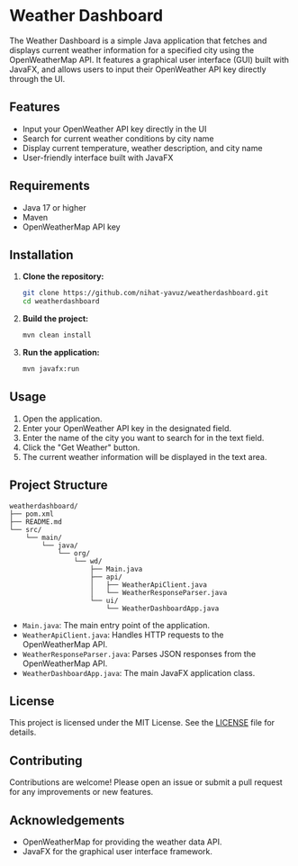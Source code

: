 # Weather Dashboard

The Weather Dashboard is a simple Java application that fetches and displays current weather information for a specified city using the OpenWeatherMap API. It features a graphical user interface (GUI) built with JavaFX, and allows users to input their OpenWeather API key directly through the UI.

## Features

- Input your OpenWeather API key directly in the UI
- Search for current weather conditions by city name
- Display current temperature, weather description, and city name
- User-friendly interface built with JavaFX

## Requirements

- Java 17 or higher
- Maven
- OpenWeatherMap API key

## Installation

1. **Clone the repository:**

   ```sh
   git clone https://github.com/nihat-yavuz/weatherdashboard.git
   cd weatherdashboard
   ```

2. **Build the project:**

   ```sh
   mvn clean install
   ```

3. **Run the application:**

   ```sh
   mvn javafx:run
   ```

## Usage

1. Open the application.
2. Enter your OpenWeather API key in the designated field.
3. Enter the name of the city you want to search for in the text field.
4. Click the "Get Weather" button.
5. The current weather information will be displayed in the text area.

## Project Structure

```
weatherdashboard/
├── pom.xml
├── README.md
└── src/
    └── main/
        └── java/
            └── org/
                └── wd/
                    ├── Main.java
                    ├── api/
                    │   ├── WeatherApiClient.java
                    │   └── WeatherResponseParser.java
                    └── ui/
                        └── WeatherDashboardApp.java
```

- `Main.java`: The main entry point of the application.
- `WeatherApiClient.java`: Handles HTTP requests to the OpenWeatherMap API.
- `WeatherResponseParser.java`: Parses JSON responses from the OpenWeatherMap API.
- `WeatherDashboardApp.java`: The main JavaFX application class.

## License

This project is licensed under the MIT License. See the [LICENSE](LICENSE) file for details.

## Contributing

Contributions are welcome! Please open an issue or submit a pull request for any improvements or new features.

## Acknowledgements

- OpenWeatherMap for providing the weather data API.
- JavaFX for the graphical user interface framework.
